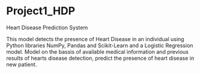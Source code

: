 # Project1_HDP

Heart Disease Prediction System                 

This model detects the presence of Heart Disease in an individual using Python libraries NumPy, Pandas and Scikit-Learn and a Logistic Regression model.
Model on the bassis of available medical information and previous results of hearts disease detection, predict the presence of heart disease in new patient. 


